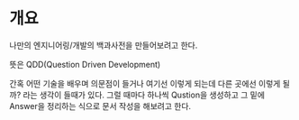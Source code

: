 # 개요
나만의 엔지니어링/개발의 백과사전을 만들어보려고 한다.

뜻은 QDD(Question Driven Development)

간혹 어떤 기술을 배우며 의문점이 들거나 여기선 이렇게 되는데 다른 곳에선 이렇게 될까? 라는 생각이 들때가 있다. 그럴 때마다 하나씩 Qustion을 생성하고 그 밑에 Answer을 정리하는 식으로 문서 작성을 해보려고 한다.
